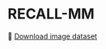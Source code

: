 # RECALL-MM

📁 [Download image dataset](https://github.com/<your-username>/<repo-name>/releases/download/v1.0/images_dataset.zip)

